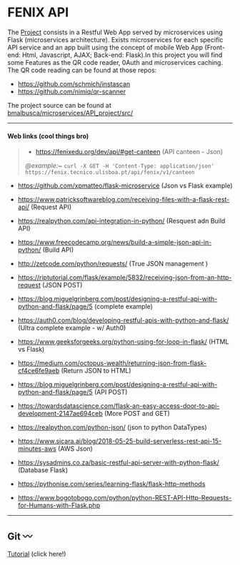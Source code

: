 
# FENIX API


The [Project](https://github.com/bmalbusca/ASIT/blob/master/API_project/README.md) consists in a Restful Web App served by microservices using Flask (microservices architecture). Exists microservices for each specific API service and an app built using the concept of mobile Web App (Front-end: Html, Javascript, AJAX; Back-end: Flask).In this project you will find some Features as the QR code reader, 0Auth and microservices caching. The QR code reading can be found at those repos:

- https://github.com/schmich/instascan
- https://github.com/nimiq/qr-scanner

The project source can be found at [bmalbusca/microservices/API_project/src/](https://github.com/bmalbusca/microservices/tree/master/API_project/src)
_______

#### Web links (cool things bro)
> 
> - https://fenixedu.org/dev/api/#get-canteen (API canteen - Json)
>
> *@example:~*
> ``` curl -X GET -H 'Content-Type: application/json' https://fenix.tecnico.ulisboa.pt/api/fenix/v1/canteen ```
>
- https://github.com/xpmatteo/flask-microservice (Json vs Flask example)

- https://www.patricksoftwareblog.com/receiving-files-with-a-flask-rest-api/ (Request API)
- https://realpython.com/api-integration-in-python/ (Resquest adn Build API)
- https://www.freecodecamp.org/news/build-a-simple-json-api-in-python/ (Build API)
- http://zetcode.com/python/requests/ (True JSON management )
- https://riptutorial.com/flask/example/5832/receiving-json-from-an-http-request (JSON POST) 
- https://blog.miguelgrinberg.com/post/designing-a-restful-api-with-python-and-flask/page/5 (complete example)
- https://auth0.com/blog/developing-restful-apis-with-python-and-flask/ (Ultra complete example - w/ Auth0)
- https://www.geeksforgeeks.org/python-using-for-loop-in-flask/ (HTML vs Flask)
- https://medium.com/octopus-wealth/returning-json-from-flask-cf4ce6fe9aeb (Return JSON to HTML)
- https://blog.miguelgrinberg.com/post/designing-a-restful-api-with-python-and-flask/page/5 (API POST)
- https://towardsdatascience.com/flask-an-easy-access-door-to-api-development-2147ae694ceb (More POST and GET)
- https://realpython.com/python-json/ (json to python DataTypes)
- https://www.sicara.ai/blog/2018-05-25-build-serverless-rest-api-15-minutes-aws (AWS Json)
- https://sysadmins.co.za/basic-restful-api-server-with-python-flask/ (Database Flask)

- https://pythonise.com/series/learning-flask/flask-http-methods
- https://www.bogotobogo.com/python/python-REST-API-Http-Requests-for-Humans-with-Flask.php
------------




Git    :wavy_dash:
-------------

 [Tutorial](https://github.com/bmalbusca/git_getting_started) (click here!)
